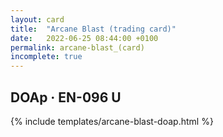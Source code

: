 ```yaml
---
layout: card
title:  "Arcane Blast (trading card)"
date:   2022-06-25 08:44:00 +0100
permalink: arcane-blast_(card)
incomplete: true
---
```


## DOAp &middot; EN-096 U

{% include templates/arcane-blast-doap.html %}